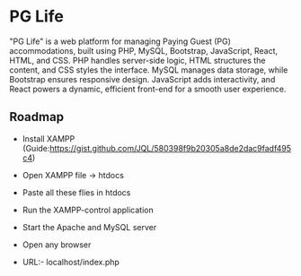 # PG Life

"PG Life" is a web platform for managing Paying Guest (PG) accommodations, built using PHP, MySQL, Bootstrap, JavaScript, React, HTML, and CSS. PHP handles server-side logic, HTML structures the content, and CSS styles the interface. MySQL manages data storage, while Bootstrap ensures responsive design. JavaScript adds interactivity, and React powers a dynamic, efficient front-end for a smooth user experience.


## Roadmap

- Install XAMPP (Guide:https://gist.github.com/JQL/580398f9b20305a8de2dac9fadf495c4)

- Open XAMPP file -> htdocs

- Paste all these flies in htdocs

- Run the XAMPP-control application

- Start the Apache and MySQL server

- Open any browser

- URL:- localhost/index.php


